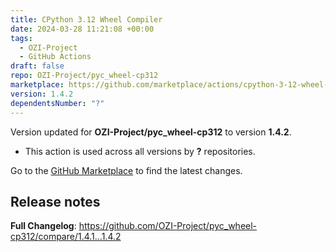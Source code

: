 ```yaml
---
title: CPython 3.12 Wheel Compiler
date: 2024-03-28 11:21:08 +00:00
tags:
  - OZI-Project
  - GitHub Actions
draft: false
repo: OZI-Project/pyc_wheel-cp312
marketplace: https://github.com/marketplace/actions/cpython-3-12-wheel-compiler
version: 1.4.2
dependentsNumber: "?"
---
```



Version updated for **OZI-Project/pyc_wheel-cp312** to version **1.4.2**.
- This action is used across all versions by **?** repositories.

Go to the [GitHub Marketplace](https://github.com/marketplace/actions/cpython-3-12-wheel-compiler) to find the latest changes.

## Release notes

**Full Changelog**: https://github.com/OZI-Project/pyc_wheel-cp312/compare/1.4.1...1.4.2
